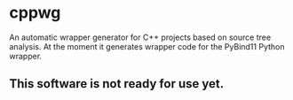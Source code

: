# cppwg
An automatic wrapper generator for C++ projects based on source tree analysis. At the moment it generates wrapper code for the PyBind11 Python wrapper. 

## This software is not ready for use yet. 
